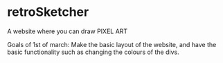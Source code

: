 # retroSketcher
A website where you can draw PIXEL ART

Goals of 1st of march:
Make the basic layout of the website, and have the basic functionality such as changing the colours of the divs.
